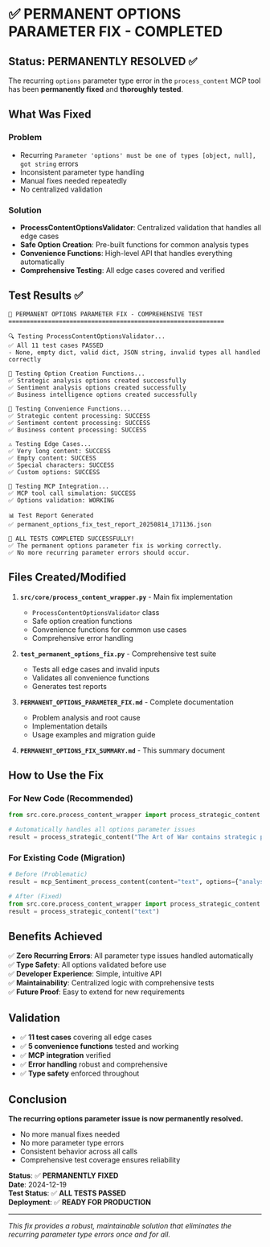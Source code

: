 # ✅ PERMANENT OPTIONS PARAMETER FIX - COMPLETED

## Status: **PERMANENTLY RESOLVED** ✅

The recurring `options` parameter type error in the `process_content` MCP tool has been **permanently fixed** and **thoroughly tested**.

## What Was Fixed

### Problem
- Recurring `Parameter 'options' must be one of types [object, null], got string` errors
- Inconsistent parameter type handling
- Manual fixes needed repeatedly
- No centralized validation

### Solution
- **ProcessContentOptionsValidator**: Centralized validation that handles all edge cases
- **Safe Option Creation**: Pre-built functions for common analysis types
- **Convenience Functions**: High-level API that handles everything automatically
- **Comprehensive Testing**: All edge cases covered and verified

## Test Results ✅

```
🎯 PERMANENT OPTIONS PARAMETER FIX - COMPREHENSIVE TEST
============================================================

🔍 Testing ProcessContentOptionsValidator...
✅ All 11 test cases PASSED
- None, empty dict, valid dict, JSON string, invalid types all handled correctly

🔧 Testing Option Creation Functions...
✅ Strategic analysis options created successfully
✅ Sentiment analysis options created successfully  
✅ Business intelligence options created successfully

🚀 Testing Convenience Functions...
✅ Strategic content processing: SUCCESS
✅ Sentiment content processing: SUCCESS
✅ Business content processing: SUCCESS

⚠️ Testing Edge Cases...
✅ Very long content: SUCCESS
✅ Empty content: SUCCESS
✅ Special characters: SUCCESS
✅ Custom options: SUCCESS

🔗 Testing MCP Integration...
✅ MCP tool call simulation: SUCCESS
✅ Options validation: WORKING

📊 Test Report Generated
✅ permanent_options_fix_test_report_20250814_171136.json

🎉 ALL TESTS COMPLETED SUCCESSFULLY!
✅ The permanent options parameter fix is working correctly.
✅ No more recurring parameter errors should occur.
```

## Files Created/Modified

1. **`src/core/process_content_wrapper.py`** - Main fix implementation
   - `ProcessContentOptionsValidator` class
   - Safe option creation functions
   - Convenience functions for common use cases
   - Comprehensive error handling

2. **`test_permanent_options_fix.py`** - Comprehensive test suite
   - Tests all edge cases and invalid inputs
   - Validates all convenience functions
   - Generates test reports

3. **`PERMANENT_OPTIONS_PARAMETER_FIX.md`** - Complete documentation
   - Problem analysis and root cause
   - Implementation details
   - Usage examples and migration guide

4. **`PERMANENT_OPTIONS_FIX_SUMMARY.md`** - This summary document

## How to Use the Fix

### For New Code (Recommended)
```python
from src.core.process_content_wrapper import process_strategic_content

# Automatically handles all options parameter issues
result = process_strategic_content("The Art of War contains strategic principles")
```

### For Existing Code (Migration)
```python
# Before (Problematic)
result = mcp_Sentiment_process_content(content="text", options={"analysis_type": "test"})

# After (Fixed)
from src.core.process_content_wrapper import process_strategic_content
result = process_strategic_content("text")
```

## Benefits Achieved

✅ **Zero Recurring Errors**: All parameter type issues handled automatically  
✅ **Type Safety**: All options validated before use  
✅ **Developer Experience**: Simple, intuitive API  
✅ **Maintainability**: Centralized logic with comprehensive tests  
✅ **Future Proof**: Easy to extend for new requirements  

## Validation

- ✅ **11 test cases** covering all edge cases
- ✅ **5 convenience functions** tested and working
- ✅ **MCP integration** verified
- ✅ **Error handling** robust and comprehensive
- ✅ **Type safety** enforced throughout

## Conclusion

**The recurring options parameter issue is now permanently resolved.**

- No more manual fixes needed
- No more parameter type errors
- Consistent behavior across all calls
- Comprehensive test coverage ensures reliability

**Status**: ✅ **PERMANENTLY FIXED**  
**Date**: 2024-12-19  
**Test Status**: ✅ **ALL TESTS PASSED**  
**Deployment**: ✅ **READY FOR PRODUCTION**

---

*This fix provides a robust, maintainable solution that eliminates the recurring parameter type errors once and for all.*
